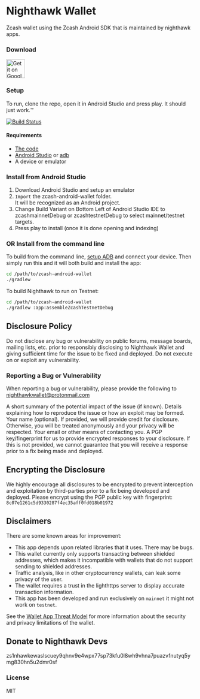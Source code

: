 # Nighthawk Wallet
Zcash wallet using the Zcash Android SDK that is maintained by nighthawk apps.

### Download

<a href="https://play.google.com/store/apps/details?id=com.nighthawkapps.wallet.android">
<img alt="Get it on Google Play" src="https://play.google.com/intl/en_us/badges/images/apps/en-play-badge.png" height="50px"/></a>

### Setup
To run, clone the repo, open it in Android Studio and press play. It should just work.™

[![Build Status](https://app.bitrise.io/app/f41058ec24e805c8/status.svg?token=4RbH2IZITmTCvom22WGQRg&branch=master)](https://app.bitrise.io/app/f41058ec24e805c8) 

#### Requirements
- [The code](https://github.com/nighthawk-apps/nighthawk-wallet-android)
- [Android Studio](https://developer.android.com/studio/index.html) or [adb](https://www.xda-developers.com/what-is-adb/)
- A device or emulator

### Install from Android Studio
1. Download Android Studio and setup an emulator
2. `Import` the zcash-android-wallet folder.  
    It will be recognized as an Android project.
3. Change Build Variant on Bottom Left of Android Studio IDE to zcashmainnetDebug or zcashtestnetDebug to select mainnet/testnet targets.
4. Press play to install (once it is done opening and indexing)

### OR Install from the command line
To build from the command line, [setup ADB](https://www.xda-developers.com/install-adb-windows-macos-linux/) and connect your device. Then simply run this and it will both build and install the app:
```bash
cd /path/to/zcash-android-wallet
./gradlew
```

To build Nighthawk to run on Testnet:
```bash
cd /path/to/zcash-android-wallet
./gradlew :app:assembleZcashTestnetDebug
```

## Disclosure Policy
Do not disclose any bug or vulnerability on public forums, message boards, mailing lists, etc. prior to responsibly disclosing to Nighthawk Wallet and giving sufficient time for the issue to be fixed and deployed. Do not execute on or exploit any vulnerability.

### Reporting a Bug or Vulnerability
When reporting a bug or vulnerability, please provide the following to nighthawkwallet@protonmail.com

A short summary of the potential impact of the issue (if known).
Details explaining how to reproduce the issue or how an exploit may be formed.
Your name (optional). If provided, we will provide credit for disclosure. Otherwise, you will be treated anonymously and your privacy will be respected.
Your email or other means of contacting you.
A PGP key/fingerprint for us to provide encrypted responses to your disclosure. If this is not provided, we cannot guarantee that you will receive a response prior to a fix being made and deployed.

## Encrypting the Disclosure
We highly encourage all disclosures to be encrypted to prevent interception and exploitation by third-parties prior to a fix being developed and deployed.  Please encrypt using the PGP public key with fingerprint: `8c07e1261c5d9330287f4ec35aff0fd018b01972`

## Disclaimers
There are some known areas for improvement:

- This app depends upon related libraries that it uses. There may be bugs.
- This wallet currently only supports transacting between shielded addresses, which makes it incompatible with wallets that do not support sending to shielded addresses. 
- Traffic analysis, like in other cryptocurrency wallets, can leak some privacy of the user.
- The wallet requires a trust in the lighthttps server to display accurate transaction information. 
- This app has been developed and run exclusively on `mainnet` it might not work on `testnet`.  

See the [Wallet App Threat Model](https://zcash.readthedocs.io/en/latest/rtd_pages/wallet_threat_model.html)
for more information about the security and privacy limitations of the wallet.

## Donate to Nighthawk Devs
zs1nhawkewaslscuey9qhnv9e4wpx77sp73kfu0l8wh9vhna7puazvfnutyq5ymg830hn5u2dmr0sf

### License
MIT

